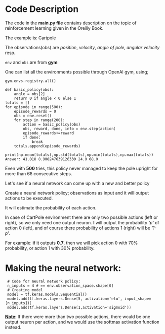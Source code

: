 # Code Description
The code in the **main.py file**  contains description on the topic of reinforcement learning given in the Oreilly Book.

The example is: Cartpole

The observations(obs) are *position*, *velocity*, *angle of pole*, *angular velocity* resp.

`env` and `obs` are from **gym**

One can list all the environments possible through OpenAI gym, using;

`gym.envs.registry.all()`

```
def basic_policy(obs):
    angle = obs[2]
    return 0 if angle < 0 else 1
totals = []
for episode in range(500):
    episode_rewards = 0
    obs = env.reset()
    for step in range(200):
        action = basic_policy(obs)
        obs, reward, done, info = env.step(action)
        episode_rewards+=reward
        if done:
            break
    totals.append(episode_rewards)
```

`print(np.mean(totals),np.std(totals),np.min(totals),np.max(totals))`
`Answer: 41.818 8.908247639126339 24.0 68.0`

Even with **500** tries, this policy never managed to keep the pole upright for more than 68 consecutive steps.

 Let's see if a neural network can come up with a new and better policy

 Create a neural network policy; observations as input and it will output actions to be executed.

 It will estimate the probability of each action.

 In case of CartPole environment there are only two possible actions (left or right), so we only need
 one output neuron. I will output the probability *'p'* of action 0 (left), and of course there
 probability of actions 1 (right) will be *'1-p'*.

 For example: if it outputs **0.7**, then we will pick action 0 with 70% probability, or
 action 1 with 30% probability.

 # Making the neural network:
```
 # Code for neural network policy:
 n_inputs = 4 # == env.observation_space.shape[0]
 # Creating model
 model = tf.keras.models.Sequential()
 model.add(tf.keras.layers.Dense(5, activation='elu', input_shape=[n_inputs]))
 model.add(tf.keras.layers.Dense(1,activation='sigmoid'))
 ```

 <ins>**Note**</ins>: If there were more than two possible actions, there would be one output neuron per action, and we would use the softmax activation function instead.
